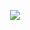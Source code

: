 <p align="center">
  <a href="https://skillicons.dev" target="_blank">
    <img src="https://skillicons.dev/icons?i=js,html,css,git,github,figma,linux,vscode,neovim" />
  </a>
</p>
